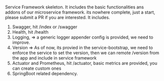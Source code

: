 Service Framework skeleton. It includes the basic functionalities ans addons of our microservice framework. its nowhere complete, just a start, please submit a PR if you are interested.
It includes.
1. Swagger, hit /index or /swagger
2. Health, hit /health
3. Logging, => a generic logger appender config is provided, we need to
improve.
4. Version => As of now, its provied in the service-bootstrap, we need to enforce the service to set the version, then we can remote /version from the app and include in service framework
5. Actuator and Prometheus, hit /actuator, basic metrics are provided, you can create custom ones
6. SpringBoot related dependency.

